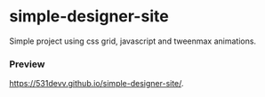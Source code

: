 # simple-designer-site
Simple project using css grid, javascript and tweenmax animations.

### Preview

https://531devv.github.io/simple-designer-site/. 
